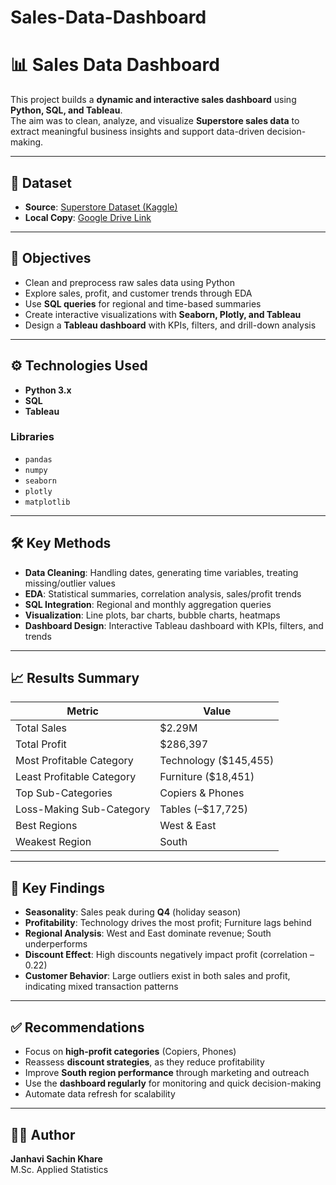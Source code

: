 # Sales-Data-Dashboard
# 📊 Sales Data Dashboard

This project builds a **dynamic and interactive sales dashboard** using **Python, SQL, and Tableau**.  
The aim was to clean, analyze, and visualize **Superstore sales data** to extract meaningful business insights and support data-driven decision-making.

---

## 📂 Dataset
- **Source**: [Superstore Dataset (Kaggle)](https://www.kaggle.com/datasets/vivek468/superstore-dataset-final)  
- **Local Copy**: [Google Drive Link](https://drive.google.com/file/d/15lt-4YFjUvwqpf4-2fBrEBM0TOQX4HjS/view?usp=sharing)  

---

## 🎯 Objectives
- Clean and preprocess raw sales data using Python  
- Explore sales, profit, and customer trends through EDA  
- Use **SQL queries** for regional and time-based summaries  
- Create interactive visualizations with **Seaborn, Plotly, and Tableau**  
- Design a **Tableau dashboard** with KPIs, filters, and drill-down analysis  

---

## ⚙️ Technologies Used
- **Python 3.x**  
- **SQL**  
- **Tableau**  

### Libraries
- `pandas`  
- `numpy`  
- `seaborn`  
- `plotly`  
- `matplotlib`  

---

## 🛠️ Key Methods
- **Data Cleaning**: Handling dates, generating time variables, treating missing/outlier values  
- **EDA**: Statistical summaries, correlation analysis, sales/profit trends  
- **SQL Integration**: Regional and monthly aggregation queries  
- **Visualization**: Line plots, bar charts, bubble charts, heatmaps  
- **Dashboard Design**: Interactive Tableau dashboard with KPIs, filters, and trends  

---

## 📈 Results Summary

| Metric                  | Value                  |
|--------------------------|------------------------|
| Total Sales              | $2.29M                 |
| Total Profit             | $286,397               |
| Most Profitable Category | Technology ($145,455)  |
| Least Profitable Category| Furniture ($18,451)    |
| Top Sub-Categories       | Copiers & Phones       |
| Loss-Making Sub-Category | Tables (–$17,725)      |
| Best Regions             | West & East            |
| Weakest Region           | South                  |

---

## 🔑 Key Findings
- **Seasonality**: Sales peak during **Q4** (holiday season)  
- **Profitability**: Technology drives the most profit; Furniture lags behind  
- **Regional Analysis**: West and East dominate revenue; South underperforms  
- **Discount Effect**: High discounts negatively impact profit (correlation –0.22)  
- **Customer Behavior**: Large outliers exist in both sales and profit, indicating mixed transaction patterns  

---

## ✅ Recommendations
- Focus on **high-profit categories** (Copiers, Phones)  
- Reassess **discount strategies**, as they reduce profitability  
- Improve **South region performance** through marketing and outreach  
- Use the **dashboard regularly** for monitoring and quick decision-making  
- Automate data refresh for scalability  

---

## 👩‍💻 Author
**Janhavi Sachin Khare**  
M.Sc. Applied Statistics  
